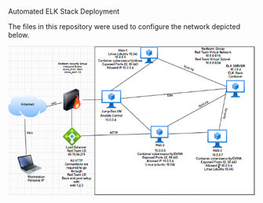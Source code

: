 Automated ELK Stack Deployment

The files in this repository were used to configure the network depicted below.

![](images/Digrams/Redteam_Network_DM.png)

